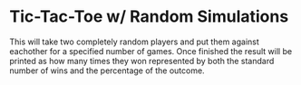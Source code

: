 # Tic-Tac-Toe w/ Random Simulations
This will take two completely random players and put them against eachother for a specified number of games. Once finished the result will be printed as how many times they won represented by both the standard number of wins and the percentage of the outcome.
